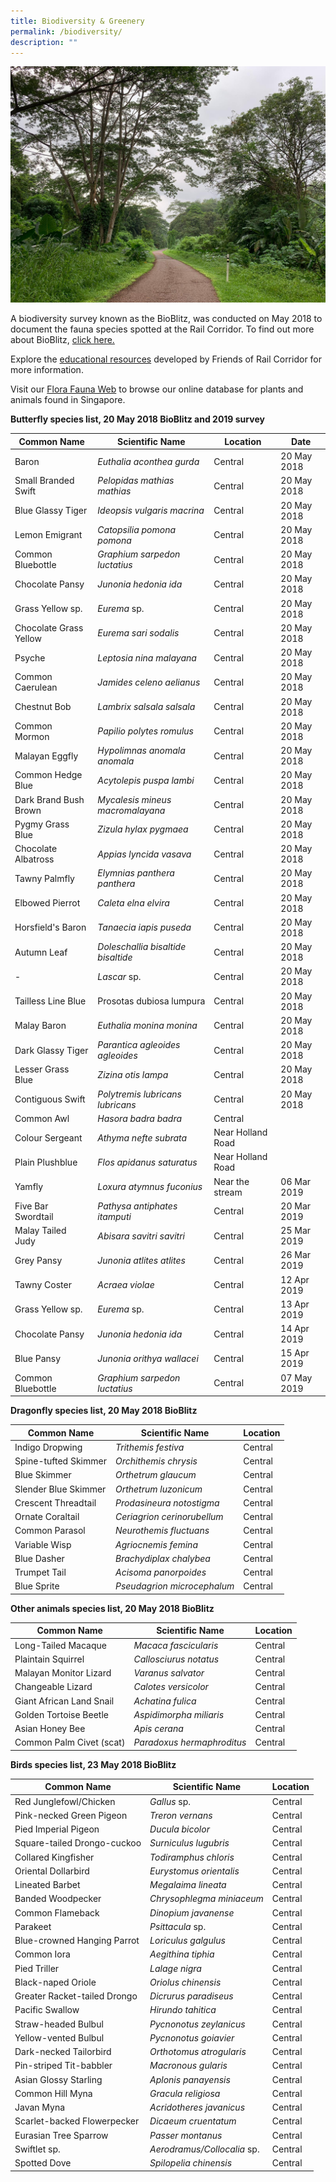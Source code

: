 ```yaml
---
title: Biodiversity & Greenery
permalink: /biodiversity/
description: ""
---
```

![rail corridor greenery](/images/RC%20Central/Central_path4_IMG-20210521-WA0011.jpg)

A biodiversity survey known as the BioBlitz, was conducted on May 2018 to document the fauna species spotted at the Rail Corridor. To find out more about BioBlitz, [click here.](https://www.nparks.gov.sg/biodiversity/community-in-nature-initiative/bioblitz)

Explore the [educational resources](https://www.nparks.gov.sg/railcorridor/educational-resources) developed by Friends of Rail Corridor for more information. 

Visit our [Flora Fauna Web](https://www.nparks.gov.sg/florafaunaweb) to browse our online database for plants and animals found in Singapore.

**Butterfly species list, 20 May 2018 BioBlitz and 2019 survey**

| Common Name | Scientific Name | Location | Date |
| -------- | -------- | -------- |  -------- | 
| Baron | *Euthalia aconthea gurda* | Central | 20 May 2018 |
| Small Branded Swift | *Pelopidas mathias mathias* | Central | 20 May 2018 |
| Blue Glassy Tiger |*Ideopsis vulgaris macrina* | Central | 20 May 2018 |
| Lemon Emigrant | *Catopsilia pomona pomona* | Central | 20 May 2018 |
| Common Bluebottle | *Graphium sarpedon luctatius* | Central | 20 May 2018 |
| Chocolate Pansy | *Junonia hedonia ida* | Central | 20 May 2018 |
| Grass Yellow sp. | *Eurema* sp.  | Central | 20 May 2018 |
| Chocolate Grass Yellow | *Eurema sari sodalis* | Central | 20 May 2018 |
| Psyche | *Leptosia nina malayana* | Central | 20 May 2018 |
| Common Caerulean | *Jamides celeno aelianus* | Central | 20 May 2018 |
| Chestnut Bob | *Lambrix salsala salsala* | Central | 20 May 2018 |
| Common Mormon | *Papilio polytes romulus* | Central | 20 May 2018 |
| Malayan Eggfly | *Hypolimnas anomala anomala* | Central | 20 May 2018 |
| Common Hedge Blue | *Acytolepis puspa lambi* | Central | 20 May 2018 |
| Dark Brand Bush Brown | *Mycalesis mineus macromalayana* | Central | 20 May 2018 |
| Pygmy Grass Blue | *Zizula hylax pygmaea* | Central | 20 May 2018 |
| Chocolate Albatross | *Appias lyncida vasava* | Central | 20 May 2018 |
| Tawny Palmfly | *Elymnias panthera panthera* | Central | 20 May 2018 |
| Elbowed Pierrot | *Caleta elna elvira* | Central | 20 May 2018 |
| Horsfield's Baron | *Tanaecia iapis puseda* | Central | 20 May 2018 |
| Autumn Leaf | *Doleschallia bisaltide bisaltide* | Central | 20 May 2018 |
| - | *Lascar* sp.| Central | 20 May 2018 |
| Tailless Line Blue | Prosotas dubiosa lumpura | Central | 20 May 2018 |
| Malay Baron | *Euthalia monina monina* | Central | 20 May 2018 |
| Dark Glassy Tiger | *Parantica agleoides agleoides* | Central | 20 May 2018 |
| Lesser Grass Blue | *Zizina otis lampa* | Central | 20 May 2018 |
| Contiguous Swift | *Polytremis lubricans lubricans* | Central | 20 May 2018 |
| Common Awl | *Hasora badra badra* | Central |  |
| Colour Sergeant | *Athyma nefte subrata* | Near Holland Road |  |
| Plain Plushblue | *Flos apidanus saturatus* | Near Holland Road |  |
| Yamfly | *Loxura atymnus fuconius* | Near the stream | 06 Mar 2019 |
| Five Bar Swordtail | *Pathysa antiphates itamputi* | Central | 20 Mar 2019 |
| Malay Tailed Judy | *Abisara savitri savitri* | Central | 25 Mar 2019 |
| Grey Pansy | *Junonia atlites atlites* | Central | 26 Mar 2019 |
| Tawny Coster | *Acraea violae* | Central | 12 Apr 2019 |
| Grass Yellow sp. | *Eurema* sp.  | Central | 13 Apr 2019 |
| Chocolate Pansy | *Junonia hedonia ida* | Central | 14 Apr 2019 |
| Blue Pansy | *Junonia orithya wallacei* | Central | 15 Apr 2019 |
| Common Bluebottle | *Graphium sarpedon luctatius* | Central | 07 May 2019 |

**Dragonfly species list, 20 May 2018 BioBlitz**

| Common Name | Scientific Name | Location |
| -------- | -------- | -------- |
| Indigo Dropwing | *Trithemis festiva* | Central |
| Spine-tufted Skimmer | *Orchithemis chrysis* | Central |
| Blue Skimmer | *Orthetrum glaucum* | Central |
| Slender Blue Skimmer | *Orthetrum luzonicum* | Central |
| Crescent Threadtail | *Prodasineura notostigma* | Central |
| Ornate Coraltail | *Ceriagrion cerinorubellum* | Central |
| Common Parasol | *Neurothemis fluctuans* | Central |
| Variable Wisp | *Agriocnemis femina* | Central |
| Blue Dasher | *Brachydiplax chalybea* | Central |
| Trumpet Tail | *Acisoma panorpoides* | Central |
| Blue Sprite | *Pseudagrion microcephalum* | Central |


**Other animals species list, 20 May 2018 BioBlitz**

| Common Name | Scientific Name | Location |
| -------- | -------- | -------- |
| Long-Tailed Macaque | *Macaca fascicularis* | Central |
| Plaintain Squirrel | *Callosciurus notatus* | Central |
| Malayan Monitor Lizard | *Varanus salvator* | Central |
| Changeable Lizard | *Calotes versicolor* | Central |
| Giant African Land Snail | *Achatina fulica* | Central |
| Golden Tortoise Beetle | *Aspidimorpha miliaris* | Central |
| Asian Honey Bee | *Apis cerana* | Central |
| Common Palm Civet (scat) | *Paradoxus hermaphroditus* | Central |



**Birds species list, 23 May 2018 BioBlitz**

| Common Name | Scientific Name | Location |
| -------- | -------- | -------- |
| Red Junglefowl/Chicken | *Gallus* sp. | Central |
| Pink-necked Green Pigeon | *Treron vernans* | Central |
| Pied Imperial Pigeon | *Ducula bicolor* | Central |
| Square-tailed Drongo-cuckoo | *Surniculus lugubris* | Central |
| Collared Kingfisher | *Todiramphus chloris* | Central |
| Oriental Dollarbird | *Eurystomus orientalis* | Central |
| Lineated Barbet | *Megalaima lineata* | Central |
| Banded Woodpecker | *Chrysophlegma miniaceum* | Central |
| Common Flameback | *Dinopium javanense* | Central |
| Parakeet | *Psittacula* sp. | Central |
| Blue-crowned Hanging Parrot | *Loriculus galgulus* | Central |
| Common Iora | *Aegithina tiphia* | Central |
| Pied Triller | *Lalage nigra* | Central |
| Black-naped Oriole | *Oriolus chinensis* | Central |
| Greater Racket-tailed Drongo | *Dicrurus paradiseus* | Central |
| Pacific Swallow | *Hirundo tahitica* | Central |
| Straw-headed Bulbul | *Pycnonotus zeylanicus* | Central |
| Yellow-vented Bulbul | *Pycnonotus goiavier* | Central |
| Dark-necked Tailorbird | *Orthotomus atrogularis* | Central |
| Pin-striped Tit-babbler | *Macronous gularis* | Central |
| Asian Glossy Starling | *Aplonis panayensis* | Central |
| Common Hill Myna | *Gracula religiosa* | Central |
| Javan Myna | *Acridotheres javanicus* | Central |
| Scarlet-backed Flowerpecker | *Dicaeum cruentatum* | Central |
| Eurasian Tree Sparrow | *Passer montanus* | Central |
| Swiftlet sp. | *Aerodramus/Collocalia* sp. | Central |
| Spotted Dove | *Spilopelia chinensis* | Central |